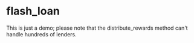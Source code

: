 # flash\_loan

This is just a demo; please note that the distribute\_rewards method can't handle hundreds of lenders.
